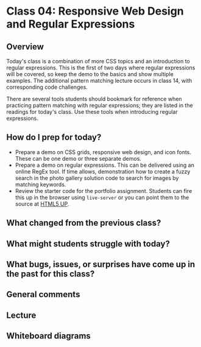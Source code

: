 # Class 04: Responsive Web Design and Regular Expressions  

## Overview

Today's class is a combination of more CSS topics and an introduction to regular expressions. This is the first of two days where regular expressions will be covered, so keep the demo to the basics and show multiple examples. The additional pattern matching lecture occurs in class 14, with corresponding code challenges.

There are several tools students should bookmark for reference when practicing pattern matching with regular expressions; they are listed in the readings for today's class. Use these tools when introducing regular expressions.

## How do I prep for today?

- Prepare a demo on CSS grids, responsive web design, and icon fonts. These can be one demo or three separate demos.
- Prepare a demo on regular expressions. This can be delivered using an online RegEx tool. If time allows, demonstration how to create a fuzzy search in the photo gallery solution code to search for images by matching keywords.
- Review the starter code for the portfolio assignment. Students can fire this up in the browser using `live-server` or you can point them to the source at [HTML5 UP](https://html5up.net/prologue).

## What changed from the previous class?

## What might students struggle with today?

## What bugs, issues, or surprises have come up in the past for this class?

## General comments

## Lecture

## Whiteboard diagrams
